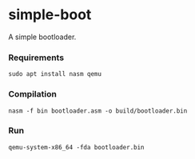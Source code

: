 # simple-boot
A simple bootloader.

### Requirements
```
sudo apt install nasm qemu
```

### Compilation
```
nasm -f bin bootloader.asm -o build/bootloader.bin
```

### Run
```
qemu-system-x86_64 -fda bootloader.bin
```
